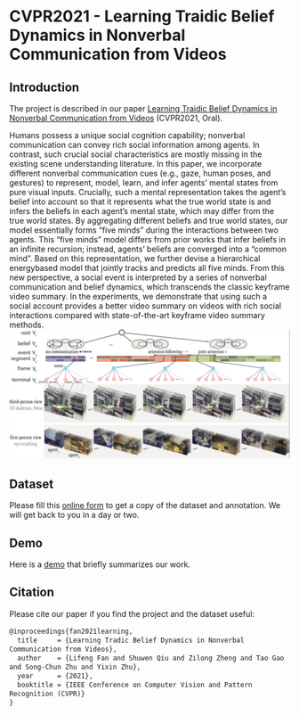 
# CVPR2021 - Learning Traidic Belief Dynamics in Nonverbal Communication from Videos

Introduction
----

The project is described in our paper [Learning Traidic Belief Dynamics in Nonverbal Communication from Videos](https://lifengfan.github.io/files/cvpr21/TBD_paper.pdf) (CVPR2021, Oral).   

Humans possess a unique social cognition capability; nonverbal communication can convey rich social information among agents. In contrast, such crucial social characteristics are mostly missing in the existing scene understanding literature. In this paper, we incorporate different nonverbal communication cues (e.g., gaze, human poses, and gestures) to represent, model, learn, and infer agents’ mental states from pure visual inputs. Crucially, such a mental representation takes the agent’s belief into account so that it represents what the true world state is and infers the beliefs in each agent’s mental state, which may differ from the true world states. By aggregating different beliefs and true world states, our model essentially forms “five minds” during the interactions between two agents. This “five minds” model differs from prior works that infer beliefs in an infinite recursion; instead, agents’ beliefs are converged into a “common mind”. Based on this representation, we further devise a hierarchical energybased model that jointly tracks and predicts all five minds. From this new perspective, a social event is interpreted by a series of nonverbal communication and belief dynamics, which transcends the classic keyframe video summary. In the experiments, we demonstrate that using such a social account provides a better video summary on videos with rich social interactions compared with state-of-the-art keyframe video summary methods.
![](https://github.com/LifengFan/Triadic-Belief-Dynamics/blob/main/doc/motivation.png)  

Dataset
----

Please fill this [online form](https://forms.gle/T9g2wVxjsKUE4SBk6) to get a copy of the dataset and annotation. We will get back to you in a day or two.

Demo
----

Here is a [demo](https://vimeo.com/428719419) that briefly summarizes our work.

Citation
----

Please cite our paper if you find the project and the dataset useful:


```
@inproceedings{fan2021learning,
  title     = {Learning Tradic Belief Dynamics in Nonverbal Communication from Videos},
  author    = {Lifeng Fan and Shuwen Qiu and Zilong Zheng and Tao Gao and Song-Chun Zhu and Yixin Zhu},
  year      = {2021},
  booktitle = {IEEE Conference on Computer Vision and Pattern Recognition (CVPR)}
}
```

